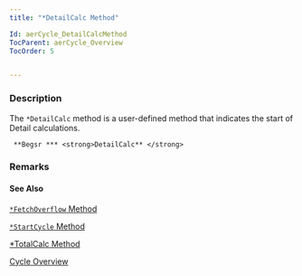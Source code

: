 ```yaml
---
title: "*DetailCalc Method"

Id: aerCycle_DetailCalcMethod
TocParent: aerCycle_Overview
TocOrder: 5


---
```


### Description
The ```*DetailCalc``` method is a user-defined method that indicates the start of Detail calculations. 

```
 **Begsr *** <strong>DetailCalc** </strong>
```

### Remarks


#### See Also
[```*FetchOverflow``` Method](aerCycle_FetchOverflowMethod.html)

[```*StartCycle``` Method](aerCycle_StartCycleMethod.html)

[*TotalCalc Method](aerCycle_TotalCalcMethod.html)

[Cycle Overview](aerCycle_Overview.html) 
